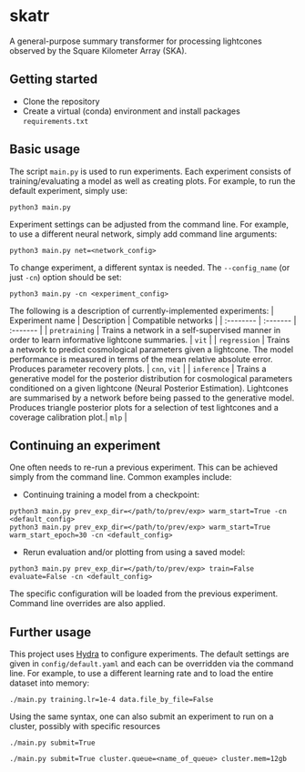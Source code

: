 # skatr
A general-purpose summary transformer for processing lightcones observed by the Square Kilometer Array (SKA).

## Getting started
- Clone the repository
- Create a virtual (conda) environment and install packages `requirements.txt`


## Basic usage
The script `main.py` is used to run experiments. Each experiment consists of training/evaluating a model as well as creating plots. For example, to run the default experiment, simply use:
```
python3 main.py
```
Experiment settings can be adjusted from the command line. For example, to use a different neural network, simply add command line arguments:
```
python3 main.py net=<network_config>
```
To change experiment, a different syntax is needed. The `--config_name` (or  just `-cn`) option should be set:
```
python3 main.py -cn <experiment_config>
```

The following is a description of currently-implemented experiments:
| Experiment name | Description | Compatible networks |
| :-------- | :------- | :------- |
| `pretraining` | Trains a network in a self-supervised manner in order to learn informative lightcone summaries. | `vit` |
| `regression` | Trains a network to predict cosmological parameters given a lightcone. The model performance is measured in terms of the mean relative absolute error. Produces parameter recovery plots. | `cnn`, `vit` |
| `inference` | Trains a generative model for the posterior distribution for cosmological parameters conditioned on a given lightcone (Neural Posterior Estimation). Lightcones are summarised by a network before being passed to the generative model. Produces triangle posterior plots for a selection of test lightcones and a coverage calibration plot.| `mlp` |

## Continuing an experiment
One often needs to re-run a previous experiment. This can be achieved simply from the command line. Common examples include:

- Continuing training a model from a checkpoint:
```
python3 main.py prev_exp_dir=</path/to/prev/exp> warm_start=True -cn <default_config> 
python3 main.py prev_exp_dir=</path/to/prev/exp> warm_start=True warm_start_epoch=30 -cn <default_config>
```
- Rerun evaluation and/or plotting from using a saved model:
```
python3 main.py prev_exp_dir=</path/to/prev/exp> train=False evaluate=False -cn <default_config>
```
The specific configuration will be loaded from the previous experiment. Command line overrides are also applied.

## Further usage
This project uses [Hydra](https://hydra.cc/docs/intro/) to configure experiments. The default settings are given in `config/default.yaml` and each can be overridden via the command line. For example, to use a different learning rate and to load the entire dataset into memory:
```
./main.py training.lr=1e-4 data.file_by_file=False
```
Using the same syntax, one can also submit an experiment to run on a cluster, possibly with specific resources
```
./main.py submit=True
```
```
./main.py submit=True cluster.queue=<name_of_queue> cluster.mem=12gb
```
